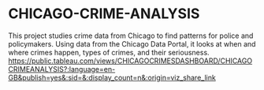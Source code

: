 # CHICAGO-CRIME-ANALYSIS
This project studies crime data from Chicago to find patterns for police and policymakers. Using data from the Chicago Data Portal, it looks at when and where crimes happen, types of crimes, and their seriousness.
https://public.tableau.com/views/CHICAGOCRIMESDASHBOARD/CHICAGOCRIMEANALYSIS?:language=en-GB&publish=yes&:sid=&:display_count=n&:origin=viz_share_link
